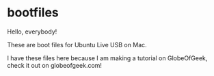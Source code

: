 bootfiles
=========
Hello, everybody! 

These are boot files for Ubuntu Live USB on Mac.

I have these files here because I am making a tutorial on GlobeOfGeek, check it out on globeofgeek.com!
